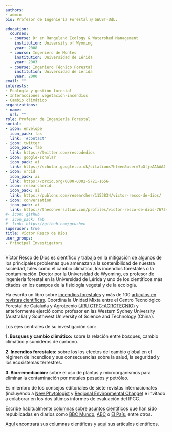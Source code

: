 ```yaml
---
authors:
- admin
bio: Profesor de Ingeniería Forestal @ SWUST-UdL. 

education:
  courses:
  - course: Dr en Rangeland Ecology & Watershed Management
    institution: University of Wyoming
    year: 2008
  - course: Ingeniero de Montes
    institution: Universidad de Lérida
    year: 2003
  - course: Ingeniero Técnico Forestal
    institution: Universidad de Lérida
    year: 2000
email: ""
interests:
- Ecología y gestión forestal
- Interacciones vegetación-incendios
- Cambio climático
organizations:
- name: 
  url: ""
role: Profesor de Ingeniería Forestal
social:
- icon: envelope
  icon_pack: fas
  link: '#contact'
- icon: twitter
  icon_pack: fab
  link: https://twitter.com/rescodedios
- icon: google-scholar
  icon_pack: ai
  link: https://scholar.google.co.uk/citations?hl=en&user=7pGfjeAAAAAJ
- icon: orcid
  icon_pack: ai
  link: https://orcid.org/0000-0002-5721-1656
- icon: researcherid
  icon_pack: ai
  link: https://publons.com/researcher/1153834/victor-resco-de-dios/
- icon: conversation
  icon_pack: ai
  link: https://theconversation.com/profiles/victor-resco-de-dios-767249/articles
#- icon: github
#  icon_pack: fab
#  link: https://github.com/gcushen
superuser: true
title: Víctor Resco de Dios
user_groups:
- Principal Investigators
---
```


Víctor Resco de Dios es científico y trabaja en la mitigación de algunos de los principales problemas que amenazan a la sostenibilidad de nuestra sociedad, tales como el cambio climático, los incendios forestales o la contaminación. 
Doctor por la Universidad de Wyoming, es profesor de ingeniería forestal en la Universidad de Lérida y uno de los científicos más citados en los campos de la fisiología vegetal y de la ecología.

Ha escrito un libro sobre [incendios forestales](https://link.springer.com/book/10.1007/978-3-030-41192-3) y más de 100 [artículos en revistas científicas](https://www.rescodedios.com/es/publication/). 
Coordina la Unidad Mixta entre el Centro Tecnológico Forestal de Cataluña y Agrotecnio [(JRU CTFC-AGROTECNIO)](https://jru.agrotecnio.ctfc.cat) y anteriormente ejerció como profesor en las Western Sydney University (Australia) y Southwest University of Science and Technology (China). 

Los  ejes centrales de su investigación son:

**1.	Bosques y cambio climático:** sobre la relación entre bosques, cambio climático y sumideros de carbono.

**2.	Incendios forestales:** sobre los los efectos del cambio global en el régimen de incendios y sus consecuencias sobre la salud, la seguridad y los ecosistemas terrestres.

**3.  Biorremediación:** sobre el uso de plantas y microorganismos para eliminar la contaminación por metales pesados y petróleo.

Es miembro de los consejos editoriales de siete revistas internacionales (incluyendo a [New Phytologist](https://nph.onlinelibrary.wiley.com/journal/14698137)
y [Regional Environmental Change](https://www.springer.com/journal/10113)) 
e invitado a colaborar en los dos últimos informes de evaluación del IPCC.

Escribe habitualmente [columnas sobre asuntos científicos](https://www.rescodedios.com/es/prensa/) 
que han sido republicadas en diarios como [BBC Mundo](https://www.bbc.com/mundo/noticias-america-latina-54249424), 
[ABC](https://www.abc.es/ciencia/abci-pueden-arboles-transgenicos-parar-desierto-sahara-202106041022_noticia.html) o 
[El País](https://elpais.com/politica/2019/07/02/actualidad/1562064160_944305.html), entre otros. 

[Aquí](https://www.rescodedios.com/es/prensa/) encontrará sus columnas científicas y [aquí](https://www.rescodedios.com/es/publication/) sus artículos científicos.
